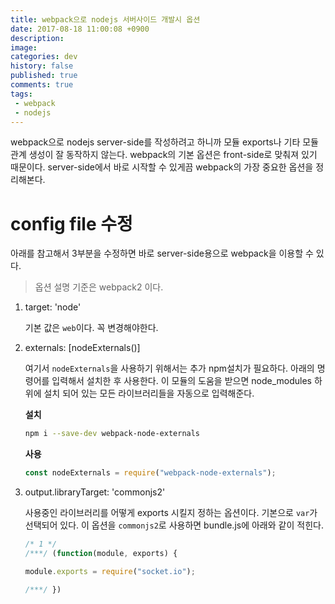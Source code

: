```yaml
---
title: webpack으로 nodejs 서버사이드 개발시 옵션
date: 2017-08-18 11:00:08 +0900
description: 
image: 
categories: dev
history: false
published: true
comments: true
tags: 
 - webpack
 - nodejs
---
```


webpack으로 nodejs server-side를 작성하려고 하니까 모듈 exports나 기타 모듈 관계 생성이 잘 동작하지 않는다. webpack의 기본 옵션은 front-side로 맞춰져 있기 때문이다. server-side에서 바로 시작할 수 있게끔 webpack의 가장 중요한 옵션을 정리해본다.

# config file 수정

아래를 참고해서 3부분을 수정하면 바로 server-side용으로 webpack을 이용할 수 있다.

> 옵션 설명 기준은 webpack2 이다.

1. target: 'node'

    기본 값은 `web`이다. 꼭 변경해야한다.  


2. externals: [nodeExternals()]

    여기서 `nodeExternals`을 사용하기 위해서는 추가 npm설치가 필요하다. 아래의 명령어를 입력해서 설치한 후 사용한다. 이 모듈의 도움을 받으면 node_modules 하위에 설치 되어 있는 모든 라이브러리들을 자동으로 입력해준다.

    **설치**
    ```sh
    npm i --save-dev webpack-node-externals
    ```

    **사용**
    ```javascript
    const nodeExternals = require("webpack-node-externals");
    ```

3. output.libraryTarget: 'commonjs2'

    사용중인 라이브러리를 어떻게 exports 시킬지 정하는 옵션이다. 기본으로 `var`가 선택되어 있다. 이 옵션을 `commonjs2`로 사용하면 bundle.js에 아래와 같이 적힌다.

    ```javascript
    /* 1 */
    /***/ (function(module, exports) {

    module.exports = require("socket.io");

    /***/ })
    ```